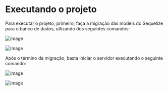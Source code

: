 # Executando o projeto

Para executar o projeto, primeiro, faça a migração das models do Sequelize para o banco de dados, utlizando dos seguintes comandos:

![image](https://user-images.githubusercontent.com/74740459/193628090-63b57bce-260f-409c-86a3-088ac2a9cfe5.png)

![image](https://user-images.githubusercontent.com/74740459/193628193-8d0e39c3-8eff-4005-ba7e-fd8a38a7b0ec.png)

Após o término da migração, basta iniciar o servidor executando o seguinte comando: 

![image](https://user-images.githubusercontent.com/74740459/193628642-e806bca4-d27e-43ce-9c4d-b187ede89d93.png)

![image](https://user-images.githubusercontent.com/74740459/193628705-b4d5eece-7c07-42ab-82ea-de57da672987.png)
